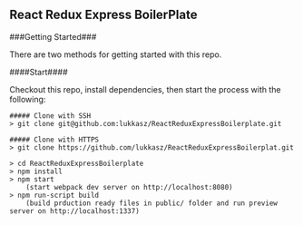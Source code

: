 ## React Redux Express BoilerPlate


###Getting Started###

There are two methods for getting started with this repo.

####Start####

Checkout this repo, install dependencies, then start the process with the following:
```
##### Clone with SSH
> git clone git@github.com:lukkasz/ReactReduxExpressBoilerplate.git

##### Clone with HTTPS
> git clone https://github.com/lukkasz/ReactReduxExpressBoilerplat.git

> cd ReactReduxExpressBoilerplate
> npm install
> npm start 
	(start webpack dev server on http://localhost:8080)
> npm run-script build 
	(build prduction ready files in public/ folder and run preview server on http://localhost:1337)
```
